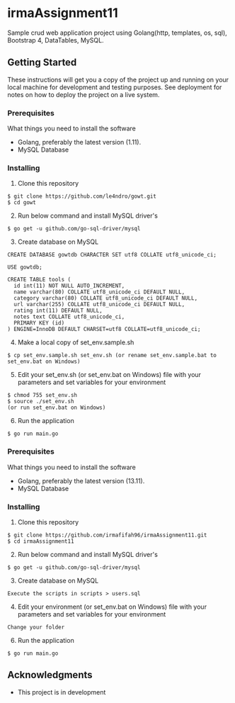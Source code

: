 # irmaAssignment11

Sample crud web application project using Golang(http, templates, os, sql), Bootstrap 4, DataTables, MySQL.

## Getting Started

These instructions will get you a copy of the project up and running on your local machine for development and testing purposes. See deployment for notes on how to deploy the project on a live system.

### Prerequisites

What things you need to install the software

* Golang, preferably the latest version (1.11).
* MySQL Database

### Installing

1. Clone this repository

```
$ git clone https://github.com/le4ndro/gowt.git
$ cd gowt
```

2. Run below command and install MySQL driver's

```
$ go get -u github.com/go-sql-driver/mysql
```

3. Create database on MySQL

```
CREATE DATABASE gowtdb CHARACTER SET utf8 COLLATE utf8_unicode_ci;

USE gowtdb;

CREATE TABLE tools (
  id int(11) NOT NULL AUTO_INCREMENT,
  name varchar(80) COLLATE utf8_unicode_ci DEFAULT NULL,
  category varchar(80) COLLATE utf8_unicode_ci DEFAULT NULL,
  url varchar(255) COLLATE utf8_unicode_ci DEFAULT NULL,
  rating int(11) DEFAULT NULL,
  notes text COLLATE utf8_unicode_ci,
  PRIMARY KEY (id)
) ENGINE=InnoDB DEFAULT CHARSET=utf8 COLLATE=utf8_unicode_ci;
```

4. Make a local copy of set_env.sample.sh

```
$ cp set_env.sample.sh set_env.sh (or rename set_env.sample.bat to set_env.bat on Windows)
```

5. Edit your set_env.sh (or set_env.bat on Windows) file with your parameters and set variables for your environment

```
$ chmod 755 set_env.sh
$ source ./set_env.sh
(or run set_env.bat on Windows)
```

6. Run the application

```
$ go run main.go
```
### Prerequisites

What things you need to install the software

* Golang, preferably the latest version (13.11).
* MySQL Database

### Installing

1. Clone this repository

```
$ git clone https://github.com/irmafifah96/irmaAssignment11.git
$ cd irmaAssignment11
```

2. Run below command and install MySQL driver's

```
$ go get -u github.com/go-sql-driver/mysql
```

3. Create database on MySQL

```
Execute the scripts in scripts > users.sql
```

4. Edit your environment (or set_env.bat on Windows) file with your parameters and set variables for your environment

```
Change your folder
```

6. Run the application

```
$ go run main.go
```

## Acknowledgments

* This project is in development
